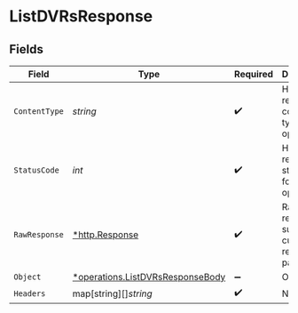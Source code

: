 # ListDVRsResponse


## Fields

| Field                                                                               | Type                                                                                | Required                                                                            | Description                                                                         |
| ----------------------------------------------------------------------------------- | ----------------------------------------------------------------------------------- | ----------------------------------------------------------------------------------- | ----------------------------------------------------------------------------------- |
| `ContentType`                                                                       | *string*                                                                            | :heavy_check_mark:                                                                  | HTTP response content type for this operation                                       |
| `StatusCode`                                                                        | *int*                                                                               | :heavy_check_mark:                                                                  | HTTP response status code for this operation                                        |
| `RawResponse`                                                                       | [*http.Response](https://pkg.go.dev/net/http#Response)                              | :heavy_check_mark:                                                                  | Raw HTTP response; suitable for custom response parsing                             |
| `Object`                                                                            | [*operations.ListDVRsResponseBody](../../models/operations/listdvrsresponsebody.md) | :heavy_minus_sign:                                                                  | OK                                                                                  |
| `Headers`                                                                           | map[string][]*string*                                                               | :heavy_check_mark:                                                                  | N/A                                                                                 |